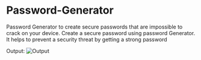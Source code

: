 # Password-Generator
Password Generator to create secure passwords that are impossible to crack on your device. Create a secure password using password Generator. It helps to prevent a security threat by getting a strong password

Output:
![Output](https://user-images.githubusercontent.com/93299213/174932317-4f65f162-1db8-4e93-afea-ce96d4221722.jpg)
